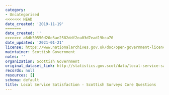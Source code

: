 ```yaml
---
category:
- Uncategorised
<<<<<<< HEAD
date_created: '2019-11-19'
=======
date_created: ''
>>>>>>> a6db50550d20e3ae2582ddf2ea03d7ead19bca70
date_updated: '2021-01-21'
license: https://www.nationalarchives.gov.uk/doc/open-government-licence/version/3/
maintainer: Scottish Government
notes: ''
organization: Scottish Government
original_dataset_link: http://statistics.gov.scot/data/local-service-satisfaction-sscq
records: null
resources: []
schema: default
title: Local Service Satisfaction - Scottish Surveys Core Questions
---
```

